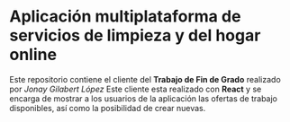 # Aplicación multiplataforma de servicios de limpieza y del hogar online

Este repositorio contiene el cliente del **Trabajo de Fin de Grado** realizado por *Jonay Gilabert López*
Este cliente esta realizado con **React** y se encarga de mostrar a los usuarios de la aplicación las ofertas de trabajo disponibles, así como la posibilidad de crear nuevas.
